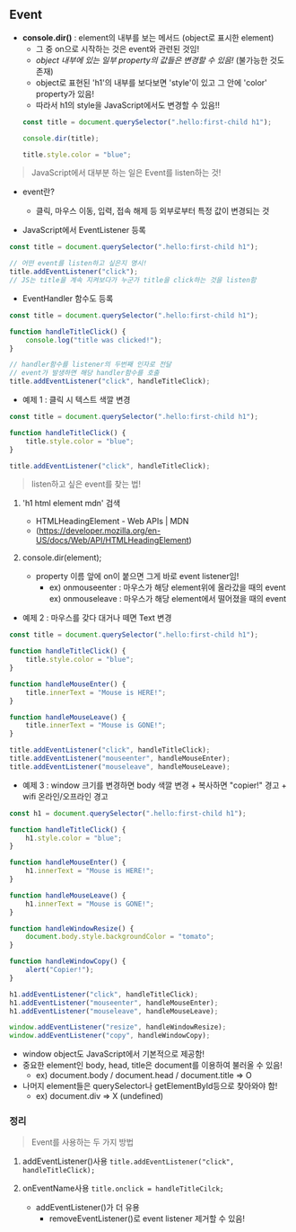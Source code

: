 ## Event

- **console.dir()** : element의 내부를 보는 메서드 (object로 표시한 element)
    - 그 중 on으로 시작하는 것은 event와 관련된 것임!
    - *object 내부에 있는 일부 property의 값들은 변경할 수 있음!* (불가능한 것도 존재)
    - object로 표현된 'h1'의 내부를 보다보면 'style'이 있고 그 안에 'color' property가 있음!
    - 따라서 h1의 style을 JavaScript에서도 변경할 수 있음!!
    ```js
    const title = document.querySelector(".hello:first-child h1");

    console.dir(title);

    title.style.color = "blue";
    ```

> JavaScript에서 대부분 하는 일은 Event를 listen하는 것!

- event란?
    - 클릭, 마우스 이동, 입력, 접속 해제 등 외부로부터 특정 값이 변경되는 것

- JavaScript에서 EventListener 등록

```js
const title = document.querySelector(".hello:first-child h1");

// 어떤 event를 listen하고 싶은지 명시!
title.addEventListener("click");
// JS는 title을 계속 지켜보다가 누군가 title을 click하는 것을 listen함
```

- EventHandler 함수도 등록

```js
const title = document.querySelector(".hello:first-child h1");

function handleTitleClick() {
    console.log("title was clicked!");
}

// handler함수를 listener의 두번째 인자로 전달
// event가 발생하면 해당 handler함수를 호출
title.addEventListener("click", handleTitleClick); 
```

- 예제 1 : 클릭 시 텍스트 색깔 변경

```js
const title = document.querySelector(".hello:first-child h1");

function handleTitleClick() {
    title.style.color = "blue";
}

title.addEventListener("click", handleTitleClick);
```

> listen하고 싶은 event를 찾는 법!

1. 'h1 html element mdn' 검색
    - HTMLHeadingElement - Web APIs | MDN 
    - (https://developer.mozilla.org/en-US/docs/Web/API/HTMLHeadingElement)

2. console.dir(element);
    - property 이름 앞에 on이 붙으면 그게 바로 event listener임!
        - ex) onmouseenter : 마우스가 해당 element위에 올라갔을 때의 event  
          ex) onmouseleave : 마우스가 해당 element에서 떨어졌을 때의 event

- 예제 2 : 마우스를 갖다 대거나 떼면 Text 변경

```js
const title = document.querySelector(".hello:first-child h1");

function handleTitleClick() {
    title.style.color = "blue";
}

function handleMouseEnter() {
    title.innerText = "Mouse is HERE!";
}

function handleMouseLeave() {
    title.innerText = "Mouse is GONE!";
}

title.addEventListener("click", handleTitleClick);
title.addEventListener("mouseenter", handleMouseEnter);
title.addEventListener("mouseleave", handleMouseLeave);
```

- 예제 3 : window 크기를 변경하면 body 색깔 변경 + 복사하면 "copier!" 경고 + wifi 온라인/오프라인 경고

```js
const h1 = document.querySelector(".hello:first-child h1");

function handleTitleClick() {
    h1.style.color = "blue";
}

function handleMouseEnter() {
    h1.innerText = "Mouse is HERE!";
}

function handleMouseLeave() {
    h1.innerText = "Mouse is GONE!";
}

function handleWindowResize() {
    document.body.style.backgroundColor = "tomato";
}

function handleWindowCopy() {
    alert("Copier!");
}

h1.addEventListener("click", handleTitleClick);
h1.addEventListener("mouseenter", handleMouseEnter);
h1.addEventListener("mouseleave", handleMouseLeave);

window.addEventListener("resize", handleWindowResize);
window.addEventListener("copy", handleWindowCopy);
```

- window object도 JavaScript에서 기본적으로 제공함!
- 중요한 element인 body, head, title은 document를 이용하여 불러올 수 있음!
    - ex) document.body / document.head / document.title => O
- 나머지 element들은 querySelector나 getElementById등으로 찾아와야 함!
    - ex) document.div => X (undefined)



### 정리
> Event를 사용하는 두 가지 방법
1. addEventListener()사용
    `title.addEventListener("click", handleTitleClick);`
2. onEventName사용
    `title.onclick = handleTitleCilck;`

    - addEventListener()가 더 유용
        - removeEventListener()로 event listener 제거할 수 있음!